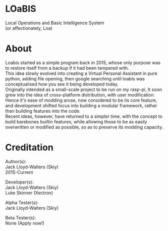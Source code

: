 # LOaBIS
Local Operations and Basic Intelligence System  
(or affectionately, Loa)

# About
Loabis started as a simple program back in 2015, whose only purpose was to restore itself from a backup if it had been tampered with.  
This idea slowly evolved into creating a Virtual Personal Assistant in pure python, adding file opening, then google searching until loabis was conceptualised how you see it being developed today.  
Originally intended as a small-scale project to be run on my rasp-pi, It soon grew into the idea of cross-platform distribution, with user modification.  
Hence it's ease of modding arose, now considered to be its core feature, and development shifted focus into building a modular framework, rather than building features into the code.  
Recent ideas, however, have returned to a simpler time, with the concept to build barebones builtin features, while allowing those to be as easily overwritten or modified as possible, so as to preserve its modding capacity.  

# Creditation
Author(s):  
Jack Lloyd-Walters  (Skiy)  
2015-Current  

Developer(s):  
Jack Lloyd-Walters  (Skiy)  
Luke Skinner        (Xectron)  

Alpha Tester(s):  
Jack Lloyd-Walters  (Skiy)  

Beta Tester(s):  
None (Apply now!)  
